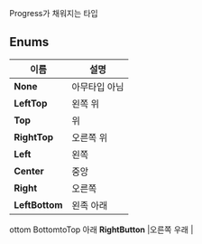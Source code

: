 
Progress가 채워지는 타입 
## **Enums**

 **이름** | **설명** |
 --- | --- |
**None** |아무타입 아님 |
**LeftTop** |왼쪽 위 |
**Top** |위 |
**RightTop** |오른쪽 위 |
**Left** |왼쪽 |
**Center** |중앙 |
**Right** |오른쪽 |
**LeftBottom** |왼족 아래 |

ottom BottomtoTop 아래 
**RightButton** |오른쪽 우래 |
